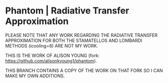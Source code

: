 Phantom | Radiative Transfer Approximation
=========
PLEASE NOTE THAT ANY WORK REGARDING THE RADIATIVE TRANSFER APPROXIMATION FOR BOTH THE STAMATELLOS AND LOMBARDI METHODS (icooling=8) ARE NOT MY WORK.

THIS IS THE WORK OF ALISON YOUNG (fork: https://github.com/alisonkyoung1/phantom).

THIS BRANCH CONTAINS A COPY OF THE WORK ON THAT FORK SO I CAN MAKE MY OWN ADDITIONS.
